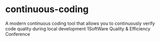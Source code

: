 # continuous-coding
A modern continuous coding tool that allows you to continuously verify code quality during local development
1SoftWare Quality & Efficiency Conference
